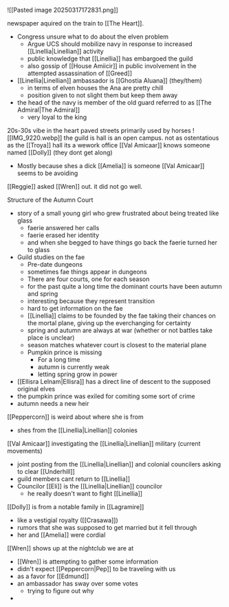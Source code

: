 ![[Pasted image 20250317172831.png]]

newspaper aquired on the train to [[The Heart]].
- Congress unsure what to do about the elven problem
	- Argue UCS should mobilize navy in response to increased [[Linellia|Linellian]] activity
	- public knowledge that [[Linellia]] has embargoed the guild
	- also gossip of [[House Amiicir]] in public involvement in the attempted assassination of [[Greed]]
- [[Linellia|Linellian]] ambassador is [[Ghostia Aluana]] (they/them)
	- in terms of elven houses the Ana are pretty chill
	- position given to not slight them but keep them away
- the head of the navy is member of the old guard referred to as [[The Admiral|The Admiral]]
	- very loyal to the king

20s-30s vibe in the heart
paved streets primarily used by horses
![[IMG_9220.webp]]
the guild is hall is an open campus. not as ostentatious as the [[Troya]] hall
its a wework office
[[Val Amicaar]] knows someone named [[Dolly]] (they dont get along)
- Mostly because shes a dick
[[Amelia]] is someone [[Val Amicaar]] seems to be avoiding

[[Reggie]] asked [[Wren]] out. it did not go well.

Structure of the Autumn Court
- story of a small young girl who grew frustrated about being treated like glass
	- faerie answered her calls
	- faerie erased her identity
	- and when she begged to have things go back the faerie turned her to glass
- Guild studies on the fae
	- Pre-date dungeons
	- sometimes fae things appear in dungeons
	- There are four courts, one for each season
	- for the past quite a long time the dominant courts have been autumn and spring
	- interesting because they represent transition
	- hard to get information on the fae
	- [[Linellia]] claims to be founded by the fae taking their chances on the mortal plane, giving up the everchanging for certainty
	- spring and autumn are always at war (whether or not battles take place is unclear)
	- season matches whatever court is closest to the material plane
	- Pumpkin prince is missing
		- For a long time
		- autumn is currently weak
		- letting spring grow in power
- [[Ellisra Lelnam|Ellisra]] has a direct line of descent to the supposed original elves
- the pumpkin prince was exiled for comiting some sort of crime
- autumn needs a new heir

[[Peppercorn]] is weird about where she is from
- shes from the [[Linellia|Linellian]] colonies

[[Val Amicaar]] investigating the [[Linellia|Linellian]] military (current movements)
- joint posting from the [[Linellia|Linellian]] and colonial councilers asking to clear [[Underhill]]
- guild members cant return to [[Linellia]]
- Councilor [[Eli]] is the [[Linellia|Linellian]] councilor
	- he really doesn't want to fight [[Linellia]]

[[Dolly]] is from a notable family in [[Lagramire]]
- like a vestigial royalty ([[Crasawa]])
- rumors that she was supposed to get married but it fell through
- her and [[Amelia]] were cordial

[[Wren]] shows up at the nightclub we are at
- [[Wren]] is attempting to gather some information
- didn't expect [[Peppercorn|Pep]] to be traveling with us
- as a favor for [[Edmund]]
- an ambassador has sway over some votes
	- trying to figure out why
- 